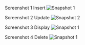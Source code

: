 Screenshot 1 Insert
![Snapshot 1](https://cloud.githubusercontent.com/assets/16940840/12883624/0c0edb20-ce7f-11e5-8af2-1b01c52a0e3f.JPG)

Screenshot 2 Update
![Snapshot 2](https://cloud.githubusercontent.com/assets/16940840/12883669/5399e6ce-ce7f-11e5-9d5a-27cbd4f0ff01.JPG)

Screenshot 3 Display
![Snapshot 1](https://cloud.githubusercontent.com/assets/16940840/12883731/ab668ccc-ce7f-11e5-872f-31cac113e79b.JPG)

Screenshot 4 Delete
![Snapshot 1](https://cloud.githubusercontent.com/assets/16940840/12883793/0cd26288-ce80-11e5-9910-b2d6a5700ad8.JPG)